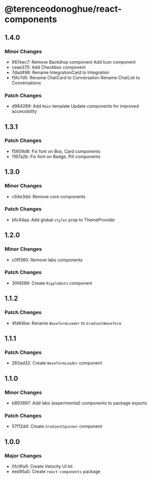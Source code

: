 # @terenceodonoghue/react-components

## 1.4.0

### Minor Changes

- 667eec7: Remove Backdrop component
  Add Icon component
- ceae375: Add Checkbox component
- 7dad496: Rename IntegrationCard to Integration
- f5fc7d5: Rename ChatCard to Conversation
  Rename ChatList to Conversations

### Patch Changes

- d984289: Add `Main` template
  Update components for improved accessibility

## 1.3.1

### Patch Changes

- f5609d8: Fix font on Box, Card components
- 1167a2b: Fix font on Badge, Pill components

## 1.3.0

### Minor Changes

- c84e3dd: Remove core components

### Patch Changes

- bfc44aa: Add global `styles` prop to ThemeProvider

## 1.2.0

### Minor Changes

- c0ff380: Remove labs components

### Patch Changes

- 30f4589: Create `RippleDots` component

## 1.1.2

### Patch Changes

- 4fd64be: Rename `WaveformLoader` to `GradientWaveform`

## 1.1.1

### Patch Changes

- 283ad32: Create `WaveformLoader` component

## 1.1.0

### Minor Changes

- b893897: Add labs (experimental) components to package exports

### Patch Changes

- 57f12d4: Create `GradientSpinner` component

## 1.0.0

### Major Changes

- 0fc9fa9: Create Velocity UI kit
- eed95a5: Create `react-components` package
